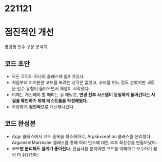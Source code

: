 # 221121

# 점진적인 개선

명령형 인수 구문 분석기

## 코드 초안

- 모든 로직이 하나의 클래스에 들어가있다.
- 처음부터 지저분한 코드를 짜려는 생각은 없었고, 코드를 어느 정도 손봤지만 새로운 인수 유형이 들어오면서 재앙이 시작됐다.
- 이제는 개선해야 할 때라는 걸 깨닫고, **변경 전후 시스템이 동일하게 돌아간다는 사실을 확인하기 위해 테스트들을 작성해뒀다.**
- 자잘하게 **점진적으로** 개선해나갔다.

## 코드 완성본

- Args 클래스에서 코드 중복을 최소화하고, ArgsException 클래스를 분리했다. ArgumentMarshaler 클래스를 통해 여러 인수에 대한 추후 확장성을 만들어냈다.
- **코드만 분리해도 설계가 좋아진다.** 관심사를 분리하면 코드를 이해하고 보수하기 훨씬 더 쉬워진다.

<img href="./img/14-1.png">